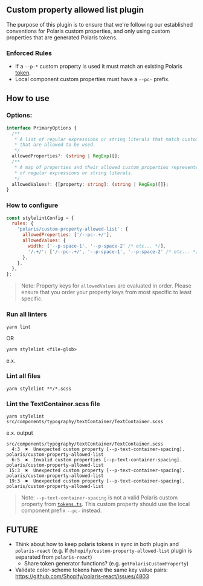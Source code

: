 ## Custom property allowed list plugin

The purpose of this plugin is to ensure that we're following our established conventions for Polaris custom properties, and only using custom properties that are generated Polaris tokens.

### Enforced Rules

- If a `--p-*` custom property is used it must match an existing Polaris [token](/src/tokens/tokens.ts).
- Local component custom properties must have a `--pc-` prefix.

## How to use

### Options:

```ts
interface PrimaryOptions {
  /**
   * A list of regular expressions or string literals that match custom properties
   * that are allowed to be used.
   */
  allowedProperties?: (string | RegExp)[];
  /**
   * A map of properties and their allowed custom properties represented as a list
   * of regular expressions or string literals.
   */
  allowedValues?: {[property: string]: (string | RegExp)[]};
}
```

### How to configure

```js
const stylelintConfig = {
  rules: {
    'polaris/custom-property-allowed-list': {
      allowedProperties: ['/--pc-.+/'],
      allowedValues: {
        width: ['--p-space-1', '--p-space-2' /* etc... */],
        '/.+/': ['/--pc-.+/', '--p-space-1', '--p-space-2' /* etc... */],
      },
    },
  },
};
```

> Note: Property keys for `allowedValues` are evaluated in order. Please ensure that you
> order your property keys from most specific to least specific.

### Run all linters

```
yarn lint
```

OR

```
yarn stylelint <file-glob>
```

e.x.

### Lint all files

```
yarn stylelint **/*.scss
```

### Lint the TextContainer.scss file

```
yarn stylelint src/components/typography/textContainer/TextContainer.scss
```

e.x. output

```
src/components/typography/textContainer/TextContainer.scss
  4:3  ✖  Unexpected custom property [--p-text-container-spacing].        polaris/custom-property-allowed-list
  6:5  ✖  Invalid custom properties [--p-text-container-spacing].         polaris/custom-property-allowed-list
 15:3  ✖  Unexpected custom property [--p-text-container-spacing].        polaris/custom-property-allowed-list
 19:3  ✖  Unexpected custom property [--p-text-container-spacing].        polaris/custom-property-allowed-list
```

> Note: `--p-text-container-spacing` is not a valid Polaris custom property from [`tokens.ts`](../../../../src/tokens/tokens.ts). This custom property should use the local component prefix `--pc-` instead.

## FUTURE

- Think about how to keep polaris tokens in sync in both plugin and `polaris-react`
  (e.g. If `@shopify/custom-property-allowed-list` plugin is separated from `polaris-react`)
  - Share token generator functions? (e.g. `getPolarisCustomProperty`)
- Validate color-scheme tokens have the same key value pairs: https://github.com/Shopify/polaris-react/issues/4803
